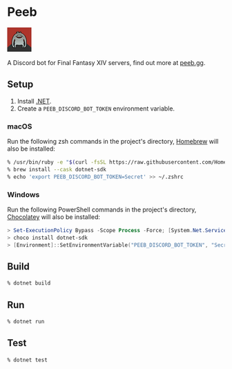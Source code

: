 Peeb
====

![Peeb](peeb.png)

A Discord bot for Final Fantasy XIV servers, find out more at [peeb.gg](https://peeb.gg).

Setup
-----

1. Install [.NET].
2. Create a `PEEB_DISCORD_BOT_TOKEN` environment variable.

### macOS

Run the following zsh commands in the project's directory, [Homebrew] will also be installed:

```zsh
% /usr/bin/ruby -e "$(curl -fsSL https://raw.githubusercontent.com/Homebrew/install/master/install)"
% brew install --cask dotnet-sdk
% echo 'export PEEB_DISCORD_BOT_TOKEN=Secret' >> ~/.zshrc
```

### Windows

Run the following PowerShell commands in the project's directory, [Chocolatey] will also be installed:

```powershell
> Set-ExecutionPolicy Bypass -Scope Process -Force; [System.Net.ServicePointManager]::SecurityProtocol = [System.Net.ServicePointManager]::SecurityProtocol -bor 3072; iex ((New-Object System.Net.WebClient).DownloadString('https://chocolatey.org/install.ps1'))
> choco install dotnet-sdk
> [Environment]::SetEnvironmentVariable("PEEB_DISCORD_BOT_TOKEN", "Secret", "User")
```

Build
-----

```zsh
% dotnet build
```

Run
---

```zsh
% dotnet run
```

Test
----

```zsh
% dotnet test
```

[.NET]: https://dotnet.microsoft.com
[Chocolatey]: https://chocolatey.org
[Homebrew]: https://brew.sh
